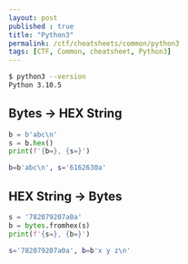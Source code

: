 ```yaml
---
layout: post
published : true
title: "Python3"
permalink: /ctf/cheatsheets/common/python3
tags: [CTF, Common, cheatsheet, Python3]
---
```

```sh
$ python3 --version
Python 3.10.5
```

## Bytes -> HEX String
```python
b = b'abc\n'
s = b.hex()
print(f'{b=}, {s=}')
```
```sh
b=b'abc\n', s='6162630a'
```

## HEX String -> Bytes
```python
s = '782079207a0a'
b = bytes.fromhex(s)
print(f'{s=}, {b=}')
```
```sh
s='782079207a0a', b=b'x y z\n'
```
